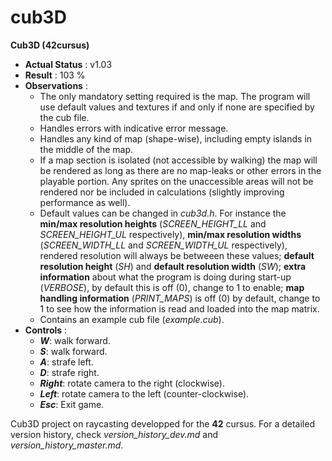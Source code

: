 # cub3D

**Cub3D (42cursus)**

- **Actual Status** : v1.03
- **Result**        : 103 %
- **Observations**  :
  * The only mandatory setting required is the map. The program will use default values and textures if and only if none are specified by the cub file.
  * Handles errors with indicative error message.
  * Handles any kind of map (shape-wise), including empty islands in the middle of the map.
  * If a map section is isolated (not accessible by walking) the map will be rendered as long as there are no map-leaks or other errors in the playable portion. Any sprites on the unaccessible areas will not be rendered nor be included in calculations (slightly improving performance as well).
  * Default values can be changed in *cub3d.h*. For instance the **min/max resolution heights** (*SCREEN_HEIGHT_LL* and *SCREEN_HEIGHT_UL* respectively), **min/max resolution widths** (*SCREEN_WIDTH_LL* and *SCREEN_WIDTH_UL* respectively), rendered resolution will always be betweeen these values; **default resolution height** (*SH*) and **default resolution width** (*SW*); **extra information** about what the program is doing during start-up (*VERBOSE*), by default this is off (0), change to 1 to enable; **map handling information** (*PRINT_MAPS*) is off (0) by default, change to 1 to see how the information is read and loaded into the map matrix.
  * Contains an example cub file (*example.cub*).
- **Controls**     :
  * **_W_**: walk forward.
  * **_S_**: walk forward.
  * **_A_**: strafe left.
  * **_D_**: strafe right.
  * **_Right_**: rotate camera to the right (clockwise).
  * **_Left_**: rotate camera to the left (counter-clockwise).
  * **_Esc_**: Exit game.


Cub3D project on raycasting developped for the **42** cursus.
For a detailed version history, check *version_history_dev.md* and *version_history_master.md*.